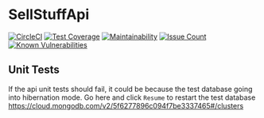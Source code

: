 # SellStuffApi

[![CircleCI](https://circleci.com/gh/WebJamApps/break-point-back.svg?style=svg)](https://circleci.com/gh/WebJamApps/SellStuffApi)
[![Test Coverage](https://api.codeclimate.com/v1/badges/064d36ff227ad6adcdb0/test_coverage)](https://codeclimate.com/github/WebJamApps/SellStuffApi/test_coverage)
[![Maintainability](https://api.codeclimate.com/v1/badges/064d36ff227ad6adcdb0/maintainability)](https://codeclimate.com/github/WebJamApps/SellStuffApi/maintainability)
[![Issue Count](https://codeclimate.com/github/WebJamApps/SellStuffApi/badges/issue_count.svg)](https://codeclimate.com/github/WebJamApps/SellStuffApi/issues)
[![Known Vulnerabilities](https://snyk.io/test/github/webjamapps/SellStuffApi/badge.svg)](https://snyk.io/test/github/webjamapps/SellStuffApi)

## Unit Tests

If the api unit tests should fail, it could be because the test database going into hibernation mode. Go here and click `Resume` to restart the test database <https://cloud.mongodb.com/v2/5f6277896c094f7be3337465#/clusters>
